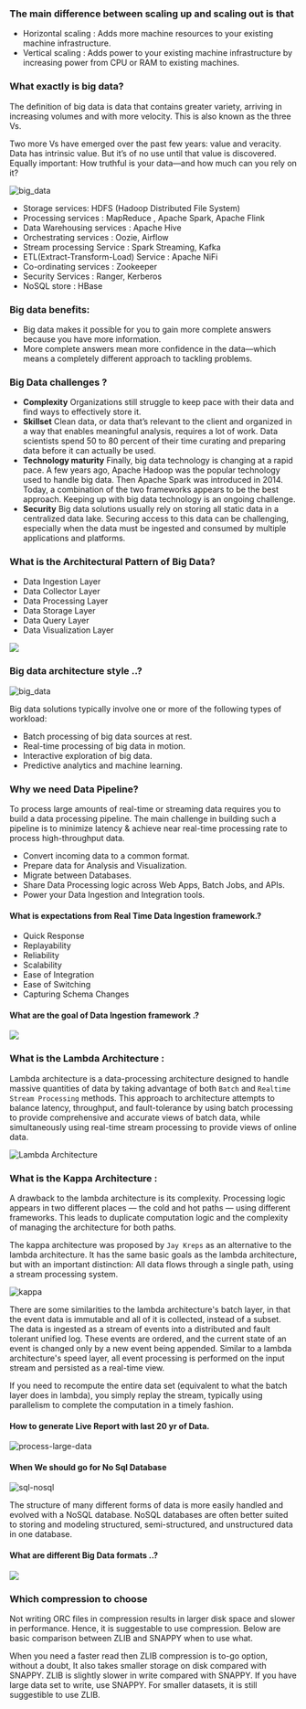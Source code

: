 ### The main difference between scaling up and scaling out is that 
* Horizontal scaling : Adds more machine resources to your existing machine infrastructure. 
* Vertical scaling : Adds power to your existing machine infrastructure by increasing power from CPU or RAM to existing machines.

### What exactly is big data?
The definition of big data is data that contains greater variety, arriving in increasing volumes and with more velocity. This is also known as the three Vs.

Two more Vs have emerged over the past few years: value and veracity. Data has intrinsic value. But it’s of no use until that value is discovered. Equally important: How truthful is your data—and how much can you rely on it?

![big_data](../images/bigdata_vs.png)

* Storage services: HDFS (Hadoop Distributed File System)
* Processing services : MapReduce , Apache Spark, Apache Flink
* Data Warehousing services : Apache Hive
* Orchestrating services : Oozie, Airflow
* Stream processing Service : Spark Streaming, Kafka
* ETL(Extract-Transform-Load) Service : Apache NiFi
* Co-ordinating services : Zookeeper
* Security Services : Ranger, Kerberos
* NoSQL store : HBase

### Big data benefits:
* Big data makes it possible for you to gain more complete answers because you have more information.
* More complete answers mean more confidence in the data—which means a completely different approach to tackling problems.

### Big Data challenges ?
* **Complexity** Organizations still struggle to keep pace with their data and find ways to effectively store it.
* **Skillset** Clean data, or data that’s relevant to the client and organized in a way that enables meaningful analysis, requires a lot of work. Data scientists spend 50 to 80 percent of their time curating and preparing data before it can actually be used.
* **Technology maturity** Finally, big data technology is changing at a rapid pace. A few years ago, Apache Hadoop was the popular technology used to handle big data. Then Apache Spark was introduced in 2014. Today, a combination of the two frameworks appears to be the best approach. Keeping up with big data technology is an ongoing challenge.
* **Security** Big data solutions usually rely on storing all static data in a centralized data lake. Securing access to this data can be challenging, especially when the data must be ingested and consumed by multiple applications and platforms.

### What is the Architectural Pattern of Big Data?
* Data Ingestion Layer
* Data Collector Layer
* Data Processing Layer
* Data Storage Layer
* Data Query Layer
* Data Visualization Layer

![](../images/xenonstack-big-data-framework-ingestion.webp)

### Big data architecture style ..?
![big_data](../images/big-data-logical.svg)

Big data solutions typically involve one or more of the following types of workload:
* Batch processing of big data sources at rest.
* Real-time processing of big data in motion.
* Interactive exploration of big data.
* Predictive analytics and machine learning.

### Why we need Data Pipeline?
To process large amounts of real-time or streaming data requires you to build a data processing pipeline. The main challenge in building such a pipeline is to minimize latency & achieve near real-time processing rate to process high-throughput data.
* Convert incoming data to a common format.
* Prepare data for Analysis and Visualization.
* Migrate between Databases.
* Share Data Processing logic across Web Apps, Batch Jobs, and APIs.
* Power your Data Ingestion and Integration tools.

#### What is expectations from Real Time Data Ingestion framework.?
* Quick Response
* Replayability
* Reliability
* Scalability
* Ease of Integration
* Ease of Switching
* Capturing Schema Changes

#### What are the goal of Data Ingestion framework .?

![](../images/xenonstack-goals-of-data-ingestion.jpg)

### What is the Lambda Architecture :
Lambda architecture is a data-processing architecture designed to handle massive quantities of data by taking advantage of both `Batch` and `Realtime Stream Processing` methods. 
This approach to architecture attempts to balance latency, throughput, and fault-tolerance by using batch processing to provide comprehensive and accurate views 
of batch data, while simultaneously using real-time stream processing to provide views of online data.

![Lambda Architecture](../images/lambda.png)

### What is the Kappa Architecture :
A drawback to the lambda architecture is its complexity. Processing logic appears in two different places — the cold and hot paths — using different frameworks. This leads to duplicate computation logic and the complexity of managing the architecture for both paths.

The kappa architecture was proposed by `Jay Kreps` as an alternative to the lambda architecture. It has the same basic goals as the lambda architecture, but with an important distinction: All data flows through a single path, using a stream processing system.

![kappa](../images/kappa.png)

There are some similarities to the lambda architecture's batch layer, in that the event data is immutable and all of it is collected, instead of a subset. The data is ingested as a stream of events into a distributed and fault tolerant unified log. These events are ordered, and the current state of an event is changed only by a new event being appended. Similar to a lambda architecture's speed layer, all event processing is performed on the input stream and persisted as a real-time view.

If you need to recompute the entire data set (equivalent to what the batch layer does in lambda), you simply replay the stream, typically using parallelism to complete the computation in a timely fashion.

#### How to generate Live Report with last 20 yr of Data.
![process-large-data](../images/process-large-data.png)

#### When We should go for No Sql Database
![sql-nosql](../images/SQL-NOSQL.png)

The structure of many different forms of data is more easily handled and evolved with a NoSQL database. 
NoSQL databases are often better suited to storing and modeling structured, semi-structured, 
and unstructured data in one database.

#### What are different Big Data formats ..?

![](../images/bigdata_data_formats.png)

### Which compression to choose
Not writing ORC files in compression results in larger disk space and slower in performance. Hence, it is suggestable to use compression. Below are basic comparison between ZLIB and SNAPPY when to use what.

When you need a faster read then ZLIB compression is to-go option, without a doubt, It also takes smaller storage on disk compared with SNAPPY.
ZLIB is slightly slower in write compared with SNAPPY. If you have large data set to write, use SNAPPY. For smaller datasets, it is still suggestible to use ZLIB.
